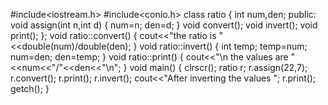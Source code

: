 #include<iostream.h>
#include<conio.h>
class ratio
{
int num,den;
public:
	void assign(int n,int d)
	{
		num=n;
		den=d;
	}
	void convert();
	void invert();
	void print();
};
void ratio::convert()
{
	cout<<"the ratio is "<<double(num)/double(den);
}
void ratio::invert()
{
	int temp;
	temp=num;
	num=den;
	den=temp;
}
void ratio::print()
{
	cout<<"\n the values are "<<num<<"/"<<den<<"\n";
}
void main()
{
	clrscr();
	ratio r;
	r.assign(22,7);
	r.convert();
	r.print();
	r.invert();
	cout<<"After inverting the values ";
	r.print();
	getch();
}

